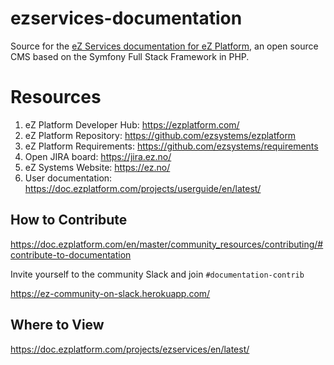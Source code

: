 # ezservices-documentation
Source for the [eZ Services documentation for eZ Platform](https://doc.ezplatform.com/projects/ezservices/en/latest/), an open source CMS based on the Symfony Full Stack Framework in PHP. 

# Resources

1. eZ Platform Developer Hub: https://ezplatform.com/
1. eZ Platform Repository: https://github.com/ezsystems/ezplatform
1. eZ Platform Requirements: https://github.com/ezsystems/requirements
1. Open JIRA board: https://jira.ez.no/
1. eZ Systems Website: https://ez.no/
1. User documentation: https://doc.ezplatform.com/projects/userguide/en/latest/

## How to Contribute
https://doc.ezplatform.com/en/master/community_resources/contributing/#contribute-to-documentation

Invite yourself to the community Slack and join `#documentation-contrib`

https://ez-community-on-slack.herokuapp.com/

## Where to View

https://doc.ezplatform.com/projects/ezservices/en/latest/
